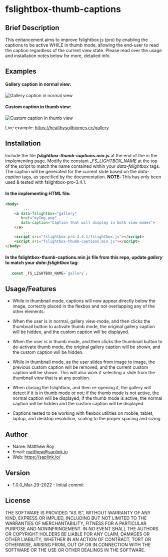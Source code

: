 # fslightbox-thumb-captions

## Brief Description
This enhancement aims to improve fslightbox.js (pro) by enabling the captions to be active WHILE in thumb mode, allowing the end-user to read the caption regardless of the current view state. Please read over the usage and installation notes below for more, detailed info.
    
## Examples

#### Gallery caption in normal view:
![Gallery caption in normal view](https://github.com/matthewroysl/fslightbox-thumb-captions/blob/main/doc/normal-view-with-caption.png?raw=true)

#### Custom caption in thumb view:
![Custom caption in thumb view](https://github.com/matthewroysl/fslightbox-thumb-captions/blob/main/doc/thumb-view-with-caption.png?raw=true)

Live example: https://healthysoilbiomes.cc/gallery
    
## Installation

Include the file ***fslightbox-thumb-captions.min.js*** at the end of the <body> in the implementing page. Modify the constant __FS_LIGHTBOX_NAME_ at the top of the script to match the name contained within your _data-fslightbox_ tags. The caption will be generated for the current slide based on the _data-caption_ tags, as specified by the documentation. **NOTE:** This has only been used & tested with fslightbox-pro-3.4.1.
    
 #### In the implementing HTML file:
    
```html
<body>
        ...
    <a data-fslightbox="gallery"
       href="myImg.png"
       data-caption="Caption that will display in both view modes">
    </a>
        ...
    <script src="fslightbox-pro-3.4.1/fslightbox.js"></script>
    <script src="fslightbox-thumb-captions.min.js"></script>
</body>
```
    
#### In the fslightbox-thumb-captions.min.js file from this repo, update _gallery_ to match your _data-fslightbox_ tag:
    
 ```javascript
    const _FS_LIGHTBOX_NAME=`gallery`;
 ```
  
  
## Usage/Features
- While in thumbnail mode, captions will now appear directly below the image, correctly placed in the flexbox and not overlapping any of the other elements.

- When the user is in normal, gallery view-mode, and then clicks the thumbnail button to activate thumb mode, the original gallery caption will be hidden, and the custom caption will be displayed.

- When the user is in thumb mode, and then clicks the thumbnail button to de-activate thumb mode, the original gallery caption will be shown, and the custom caption will be hidden.

- While in thumbnail mode, as the user slides from image to image, the previous custom caption will be removed, and the current custom caption will be shown. This will also work if selecting a slide from the thumbnail view that is at any position.

- When closing the fslightbox, and then re-opening it, the gallery will detect if it is in thumb mode or not; if the thumb mode is not active, the normal caption will be displayed; if the thumb mode is active, the normal caption will be hidden and the custom caption will be displayed.

- Captions tested to be working with flexbox utilities on mobile, tablet, laptop, and desktop resolution, scaling to the proper spacing and sizing.
  
  
## Author 
- Name:  Matthew Roy
- Email:  matthew@saplink.io
- Web: https://saplink.io/

  
## Version
- 1.0.0_Mar-29-2022    -   Initial commit
  
  
## License
THE SOFTWARE IS PROVIDED "AS IS", WITHOUT WARRANTY OF ANY KIND, EXPRESS OR IMPLIED, INCLUDING BUT NOT LIMITED TO THE WARRANTIES OF MERCHANTABILITY, FITNESS FOR A PARTICULAR PURPOSE AND NONINFRINGEMENT. IN NO EVENT SHALL THE AUTHORS OR COPYRIGHT HOLDERS BE LIABLE FOR ANY CLAIM, DAMAGES OR OTHER LIABILITY, WHETHER IN AN ACTION OF CONTRACT, TORT OR OTHERWISE, ARISING FROM, OUT OF OR IN CONNECTION WITH THE SOFTWARE OR THE USE OR OTHER DEALINGS IN THE SOFTWARE.
